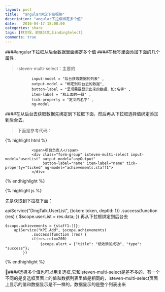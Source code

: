 ```yaml
---
layout: post
title:  "angular绑定下拉框绑"
description: "angular下拉框绑定多个值"
date:   2016-04-17 18:00:00
categories: share
tags: [林方保，前端分享,bindingSelect]
comments: true
---
```



####angular下拉框从后台数据里面绑定多个值
####在标签里面添加下面的几个属性：
>isteven-multi-select：主要的

                input-model = "后台获取数据的列表" ,
                output-model = "绑定到后台去的数据",
                button-label = "呈现需要显示出来的数据，如:名字" ,
                item-label = "和上面的一致" ,
                tick-property = "定义的名字" ,
                ng-model  
                
####在从后台去获取数据先绑定到下拉框下面，然后再从下拉框选择值绑定添加到后台去。

>下面是参考代码：

{% highlight html %}

                <span>项目负责人</span>
                <div class="form-group" isteven-multi-select input-model="userList" output-model="anyOutput"
                     button-label="name" item-label="name" tick-property="ticked" ng-model="achievements.staff1">
                </div>
                
{% endhighlight %}



{% highlight js %}

  先是获取到下拉框下面：

apiService("DingTalk.UserList", {token: token, deptId: 1})
        .success(function (res) {
                 $scope.userList = res.data;
        })
再从下拉框绑定到后台去

    $scope.achievements = {staff1:[]};
        apiService("KPI.Add", $scope.achievements)
                .success(function (res) {
                if(res.ret==200)
                    $scope.alert = {"title": "绩效添加成功", "type": "success"};
            })
            
 {% endhighlight %}

####选择多个值也可以用复选框,它和isteven-multi-select是差不多的，有一个不同的是复选框页面上的值和数据列表里值是相同的，isteven-multi-select页面上显示的值和数据显示是不一样的，数据显示的是整个列表出来